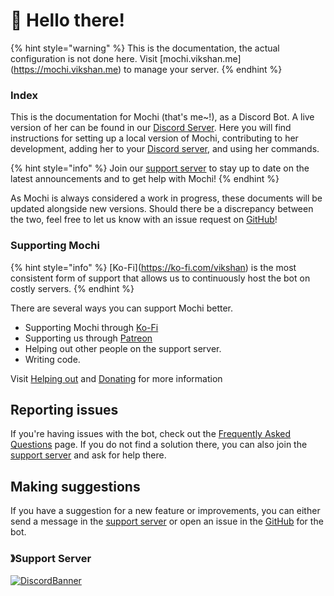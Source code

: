 # 👋 Hello there!

{% hint style="warning" %}
This is the documentation, the actual configuration is not done here. Visit \[mochi.vikshan.me]\(https://mochi.vikshan.me) to manage your server.
{% endhint %}

### Index

This is the documentation for Mochi (that's me\~!), as a Discord Bot. A live version of her can be found in our [Discord Server](https://discord.gg/uMgS9evnmv). Here you will find instructions for setting up a local version of Mochi, contributing to her development, adding her to your [Discord server](https://discord.gg/uMgS9evnmv), and using her commands.

{% hint style="info" %}
Join our [support server](https://discord.gg/uMgS9evnmv) to stay up to date on the latest announcements and to get help with Mochi!
{% endhint %}

As Mochi is always considered a work in progress, these documents will be updated alongside new versions. Should there be a discrepancy between the two, feel free to let us know with an issue request on [GitHub](https://github.com/vixshan/mochi)!

### Supporting Mochi

{% hint style="info" %}
\[Ko-Fi]\(https://ko-fi.com/vikshan) is the most consistent form of support that allows us to continuously host the bot on costly servers.
{% endhint %}

There are several ways you can support Mochi better.

* Supporting Mochi through [Ko-Fi](https://ko-fi.com/vikshan)
* Supporting us through [Patreon](https://patreon.com/vikshan)
* Helping out other people on the support server.
* Writing code.

Visit [Helping out](mochi/about/helping-out.md) and [Donating](mochi/about/donating.md) for more information

## Reporting issues

If you're having issues with the bot, check out the [Frequent](broken-reference/)[ly Asked Questions](others/faq.md) page. If you do not find a solution there, you can also join the [support server](https://discord.gg/uMgS9evnmv) and ask for help there.

## Making suggestions

If you have a suggestion for a new feature or improvements, you can either send a message in the [support server](https://discord.gg/uMgS9evnmv) or open an issue in the [GitHub](https://github.com/vixshan/mochi/issues) for the bot.

### 》Support Server

[![DiscordBanner](https://invidget.switchblade.xyz/uMgS9evnmv)](https://discord.gg/uMgS9evnmv)

